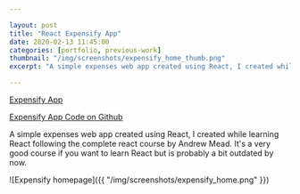 ```yaml
---

layout: post
title: "React Expensify App"
date: 2020-02-13 11:45:00
categories: [portfolio, previous-work]
thumbnail: "/img/screenshots/expensify_home_thumb.png"
excerpt: "A simple expenses web app created using React, I created while learning React"

---
```


[Expensify App](https://reactcourse-expensify.herokuapp.com "Expensify App")

[Expensify App Code on Github](https://github.com/bubblewrapped/reactcourse-expensify "Expensify App Github Repository")

A simple expenses web app created using React, I created while learning React following the complete react course by Andrew Mead. It's a very good course if you want to learn React but is probably a bit outdated by now.

![Expensify homepage]({{ "/img/screenshots/expensify_home.png" }})